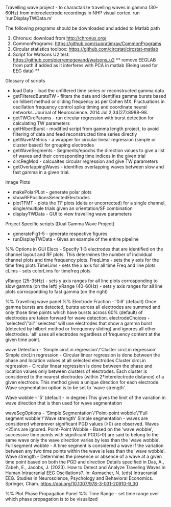 Travelling wave project - to charactarize travelling waves in gamma (30-60Hz) from microelectrode recordings in NHP visual cortex. 
run 'runDisplayTWData.m'

The following programs should be downloaded and added to Matlab path 
1. Chronux: download from http://chronux.org/
2. CommonPrograms: https://github.com/supratimray/CommonPrograms
3. Circular statistics toolbox: https://github.com/circstat/circstat-matlab
4. Script for Watsons U2 test: https://github.com/pierremegevand/watsons_u2
** remove EEGLAB from path if added as it interferes with PCA in matlab (Being used for EEG data) **


Glossary of scripts
- load Data - load the unfiltered time series or reconstructed gamma data 
- getFilteredBurstsTW - filters the data and identifies gamma bursts based on hilbert method or sliding frequency as per Cohen MX. Fluctuations in oscillation frequency control spike timing and coordinate neural networks. Journal of Neuroscience. 2014 Jul 2;34(27):8988-98.
- getTWCircParams - run circular regression with burst detection for calculating TW parameters
- getHilbertBurst - modified script from gamma length project, to avoid filtering of data and feed reconstructed time series directly
- getWaveMetrics - a wrapper for circular linear regression (simple or cluster based) for grouping electrodes
- getWaveSegments - Segments/epochs the direction values to give a list of waves and their corrosponding time indices in the given trial
- circRegMod - calcualtes circular regression and give TW parameters
- getOverlappingWaves - identifies overlapping waves between slow and fast gamma in a given trial. 
 
Image Plots
- makePolarPLot - generate polar plots
- showRFPositionsSelectedElectrodes
- plotTFMT - plots the TF plots (delta or uncorrected) for a single channel, single/multiple trials given an orientation/SF combination
- displayTWData - GUI to view travelling wave parameters

Project Specific scripts (Dual Gamma Wave Project)
- generateFig1-5 - generate respective figures  
- runDisplayTWData - Gives an example of the entire pipeline

%%
Options in GUI
Elecs - Specify 1-3 electrodes that are identified on the channel layout and RF plots. This determines the number
        of individual channel plots and time frequency plots. 
FreqLims - sets the y axis for the time freq plots
TimeLims - sets the x axis for all time Freq and line plots
cLims - sets colorLims for timefreq plots

yRange (25-35Hz) - sets y axis ranges for all line plots corrosponding to slow gamma (on the left)
yRange (40-60Hz) - sets y axis ranges for all line plots corrosponding to fast gamma (on the right)

%% Travelling wave panel %% 
Electrode Fraction - '0.6' (default)
                   Once gamma bursts are detected, bursts across all electrodes are summed and only those time points
                   which have bursts across 60% (default) of electrodes are taken forward for wave detection. 
electrodeChoices - 'selected'/'all' 
                'selected' will use electrodes that show a gamma burst (detected by hilbert method or freequency sliding) and ignores all other electrodes.
                'all' uses all electrodes regardless of frequency content at the given time point.
 
wave Detection - 'Simple circLin regression'/'Cluster circLin regression'
               Simple circLin regression - Circular linear regression is done between the phase and location values at all selected electrodes
               Cluster circLin regression - Circular linear regression is done between the phase and location values only between clusters of electrodes. 
                                            Each cluster is considered to the nearest electrodes (within 2*interelectrode distance) of a given electrode.
                                            This method gives a unique direction for each electrode. Wave segmentation option is to be set to 'wave strength'. 

Wave wobble - '5' (default - in degree)
              This gives the limit of the variation in wave direction that is then used for wave segmentation   


waveSegOptions - 'Simple Segmentation'/'Point-point wobble'/'Full segment wobble'/'Wave strength'
                  Simple segmentation - waves are considered whererever significant PGD values (>0) are observed. Waves <25ms are ignored.
                  Point-Point Wobble - Based on the 'wave wobble', successive time points with significant PGD(>0) are said to belong to the 
                                       same wave only the wave direction varies by less than the 'wave wobble'.
                  Full segment wobble - A time segment is considered a wave if the variation between any two time points within
                                        the wave is less than the 'wave wobble'.
                  Wave strength - Determines the presence or absence of a wave at a given time point based on both the PGD and direction
                                  Details specified in Das, A., Zabeh, E., Jacobs, J. (2023). How to Detect and Analyze Traveling Waves in Human Intracranial EEG Oscillations?. In: Axmacher, N. (eds) Intracranial EEG. Studies in Neuroscience, Psychology and Behavioral Economics. Springer, Cham. https://doi.org/10.1007/978-3-031-20910-9_30
                                        
%% Plot Phase Propagation Panel %%
Time Range - set time range over which phase propagation is to be visualized
